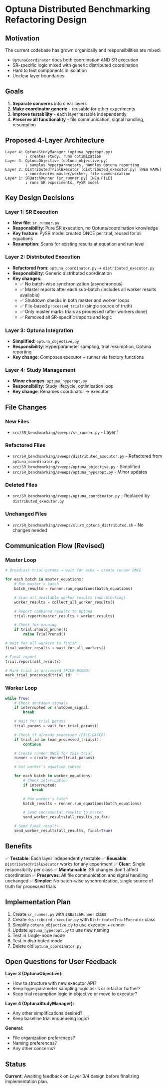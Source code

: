 # Optuna Distributed Benchmarking Refactoring Design

## Motivation

The current codebase has grown organically and responsibilities are mixed:
- `OptunaCoordinator` does both coordination AND SR execution
- SR-specific logic mixed with generic distributed coordination
- Hard to test components in isolation
- Unclear layer boundaries

## Goals

1. **Separate concerns** into clear layers
2. **Make coordinator generic** - reusable for other experiments
3. **Improve testability** - each layer testable independently
4. **Preserve all functionality** - file communication, signal handling, resumption

## Proposed 4-Layer Architecture

```
Layer 4: OptunaStudyManager (optuna_hyperopt.py)
         ↓ creates study, runs optimization
Layer 3: OptunaObjective (optuna_objective.py)
         ↓ samples hyperparameters, handles Optuna reporting
Layer 2: DistributedTrialExecutor (distributed_executor.py) [NEW NAME]
         ↓ coordinates master/worker, file communication
Layer 1: SRBatchRunner (sr_runner.py) [NEW FILE]
         ↓ runs SR experiments, PySR model
```

## Key Design Decisions

### Layer 1: SR Execution
- **New file**: `sr_runner.py`
- **Responsibility**: Pure SR execution, no Optuna/coordination knowledge
- **Key feature**: PySR model created ONCE per trial, reused for all equations
- **Resumption**: Scans for existing results at equation and run level

### Layer 2: Distributed Execution
- **Refactored from**: `optuna_coordinator.py` → `distributed_executor.py`
- **Responsibility**: Generic distributed coordination
- **Key changes**:
  - ✅ No batch-wise synchronization (asynchronous)
  - ✅ Master reports after each sub-batch (includes all worker results available)
  - ✅ Shutdown checks in both master and worker loops
  - ✅ File-based `processed_trials` (single source of truth)
  - ✅ Only master marks trials as processed (after workers done)
  - ✅ Removed all SR-specific imports and logic

### Layer 3: Optuna Integration
- **Simplified**: `optuna_objective.py`
- **Responsibility**: Hyperparameter sampling, trial resumption, Optuna reporting
- **Key change**: Composes executor + runner via factory functions

### Layer 4: Study Management
- **Minor changes**: `optuna_hyperopt.py`
- **Responsibility**: Study lifecycle, optimization loop
- **Key change**: Renames coordinator → executor

## File Changes

### New Files
- `src/SR_benchmarking/sweeps/sr_runner.py` - Layer 1

### Refactored Files
- `src/SR_benchmarking/sweeps/distributed_executor.py` - Refactored from `optuna_coordinator.py`
- `src/SR_benchmarking/sweeps/optuna_objective.py` - Simplified
- `src/SR_benchmarking/sweeps/optuna_hyperopt.py` - Minor updates

### Deleted Files
- `src/SR_benchmarking/sweeps/optuna_coordinator.py` - Replaced by `distributed_executor.py`

### Unchanged Files
- `src/SR_benchmarking/sweeps/slurm_optuna_distributed.sh` - No changes needed

## Communication Flow (Revised)

### Master Loop
```python
# Broadcast trial params → wait for acks → create runner ONCE

for each batch in master_equations:
    # Run master's batch
    batch_results = runner.run_equations(batch_equations)

    # Scan all available worker results (non-blocking)
    worker_results = collect_all_worker_results()

    # Report combined results to Optuna
    trial.report(master_results + worker_results)

    # Check for pruning
    if trial.should_prune():
        raise TrialPruned()

# Wait for all workers to finish
final_worker_results = wait_for_all_workers()

# Final report
trial.report(all_results)

# Mark trial as processed (FILE-BASED)
mark_trial_processed(trial_id)
```

### Worker Loop
```python
while True:
    # Check shutdown signals
    if interrupted or shutdown_signal:
        break

    # Wait for trial params
    trial_params = wait_for_trial_params()

    # Check if already processed (FILE-BASED)
    if trial_id in load_processed_trials():
        continue

    # Create runner ONCE for this trial
    runner = create_runner(trial_params)

    # Get worker's equation subset

    for each batch in worker_equations:
        # Check interruption
        if interrupted:
            break

        # Run worker's batch
        batch_results = runner.run_equations(batch_equations)

        # Send incremental results to master
        send_worker_results(all_results_so_far)

    # Send final results
    send_worker_results(all_results, final=True)
```

## Benefits

✅ **Testable**: Each layer independently testable
✅ **Reusable**: `DistributedTrialExecutor` works for any experiment
✅ **Clear**: Single responsibility per class
✅ **Maintainable**: SR changes don't affect coordination
✅ **Preserves**: All file communication and signal handling unchanged
✅ **Simpler**: No batch-wise synchronization, single source of truth for processed trials

## Implementation Plan

1. Create `sr_runner.py` with `SRBatchRunner` class
2. Create `distributed_executor.py` with `DistributedTrialExecutor` class
3. Simplify `optuna_objective.py` to use executor + runner
4. Update `optuna_hyperopt.py` to use new naming
5. Test in single-node mode
6. Test in distributed mode
7. Delete old `optuna_coordinator.py`

## Open Questions for User Feedback

**Layer 3 (OptunaObjective):**
- How to structure with new executor API?
- Keep hyperparameter sampling logic as-is or refactor further?
- Keep trial resumption logic in objective or move to executor?

**Layer 4 (OptunaStudyManager):**
- Any other simplifications desired?
- Keep baseline trial enqueueing logic?

**General:**
- File organization preferences?
- Naming preferences?
- Any other concerns?

## Status

**Current**: Awaiting feedback on Layer 3/4 design before finalizing implementation plan.
